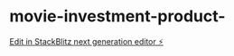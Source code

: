 # movie-investment-product-

[Edit in StackBlitz next generation editor ⚡️](https://stackblitz.com/~/github.com/SHARIQ-MANSOORI/movie-investment-product-)